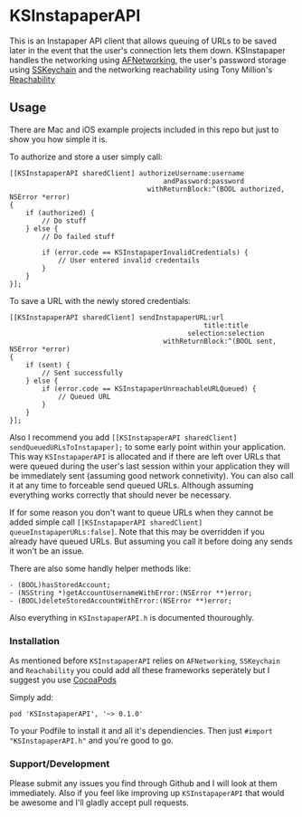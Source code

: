 # KSInstapaperAPI

This is an Instapaper API client that allows queuing of URLs to be saved later in the event that the user's connection lets them down. KSInstapaper handles the networking using [AFNetworking](http://afnetworking.com/), the user's password storage using [SSKeychain](https://github.com/soffes/sskeychain) and the networking reachability using Tony Million's [Reachability](https://github.com/tonymillion/Reachability)

## Usage

There are Mac and iOS example projects included in this repo but just to show you how simple it is.

To authorize and store a user simply call:

	[[KSInstapaperAPI sharedClient] authorizeUsername:username
	                                      andPassword:password
	                                  withReturnBlock:^(BOOL authorized, NSError *error)
	{
	    if (authorized) {
	        // Do stuff
	    } else {
	        // Do failed stuff

	        if (error.code == KSInstapaperInvalidCredentials) {
	            // User entered invalid credentails
	        }
	    }
	}];

To save a URL with the newly stored credentials:

	[[KSInstapaperAPI sharedClient] sendInstapaperURL:url
	                                                title:title
	                                            selection:selection
	                                      withReturnBlock:^(BOOL sent, NSError *error)
	{
	    if (sent) {
	        // Sent successfully
	    } else {
	        if (error.code == KSInstapaperUnreachableURLQueued) {
	            // Queued URL 
	        }
	    }
	}];


Also I recommend you add `[[KSInstapaperAPI sharedClient] sendQueuedURLsToInstapaper];` to some early point within your application. This way `KSInstapaperAPI` is allocated and if there are left over URLs that were queued during the user's last session within your application they will be immediately sent (assuming good network connetivity). You can also call it at any time to forceable send queued URLs. Although assuming everything works correctly that should never be necessary.

If for some reason you don't want to queue URLs when they cannot be added simple call `[[KSInstapaperAPI sharedClient] queueInstapaperURLs:false]`. Note that this may be overridden if you already have queued URLs. But assuming you call it before doing any sends it won't be an issue.

There are also some handly helper methods like:

	- (BOOL)hasStoredAccount;
	- (NSString *)getAccountUsernameWithError:(NSError **)error;
	- (BOOL)deleteStoredAccountWithError:(NSError **)error;

Also everything in `KSInstapaperAPI.h` is documented thouroughly.


### Installation

As mentioned before `KSInstapaperAPI` relies on `AFNetworking`, `SSKeychain` and `Reachability` you could add all these frameworks seperately but I suggest you use [CocoaPods](http://cocoapods.org/)

Simply add:

	pod 'KSInstapaperAPI', '~> 0.1.0'

To your Podfile to install it and all it's dependiencies. Then just `#import "KSInstapaperAPI.h"` and you're good to go.


### Support/Development

Please submit any issues you find through Github and I will look at them immediately. Also if you feel like improving up `KSInstapaperAPI` that would be awesome and I'll gladly accept pull requests.
